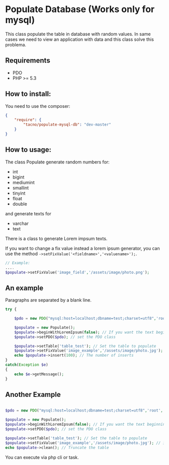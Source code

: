 Populate Database (Works only for mysql)
=================

This class populate the table in database with random values.
In same cases we need to view an application with data and this class solve this problema.

Requirements
-----------

 * PDO
 * PHP >= 5.3

How to install:
-----------

You need to use the composer:
```JSON
{
	"require": {
		"tacno/populate-mysql-db": "dev-master"
	}
}
```

How to usage:
-----------

The class Populate generate random numbers for:
 * int
 * bigint
 * mediumint
 * smallint
 * tinyint
 * float
 * double

and generate texts for
 * varchar
 * text

There is a class to generate Lorem impsum texts.

If you want to change a fix value instead a lorem ipsum generator, you can use the method `->setFixValue('<fieldname>','<valuename>');`.

```php
// Example:
....
$populate->setFixValue('image_field','/assets/image/photo.png');
```

An example
-----------

Paragraphs are separated by a blank line.

```php
try {

	$pdo = new PDO("mysql:host=localhost;dbname=test;charset=utf8",'root','');

	$populate = new Populate();
	$populate->beginWithLoremIpsum(false); // If you want the text beginning with lorem ipsum
	$populate->setPDO($pdo); // set the PDO class

	$populate->setTable('table_test'); // Set the table to populate
	$populate->setFixValue('image_example','/assets/image/photo.jpg'); // if you want a fix value
	echo $populate->insert(100); // The number of inserts
}
catch(Exception $e)
{
	echo $e->getMessage();
}

```

Another Example
-------------

```php

$pdo = new PDO("mysql:host=localhost;dbname=test;charset=utf8",'root','');

$populate = new Populate();
$populate->beginWithLoremIpsum(false); // If you want the text beginning with lorem ipsum
$populate->setPDO($pdo); // set the PDO class

$populate->setTable('table_test'); // Set the table to populate
$populate->setFixValue('image_example','/assets/image/photo.jpg'); // if you want a fix value
echo $populate->clean(); // Truncate the table

```

You can execute via php cli or task.
